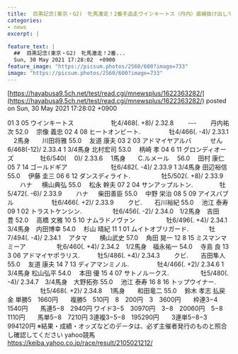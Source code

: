 ```yaml
---
title:  目黒記念(東京・G2)　牝馬激走！2番手追走ウインキートス（丹内）直線抜け出して完勝！重賞初制覇  
categories:
- news
excerpt: |
  
feature_text: |
  ##  目黒記念(東京・G2)　牝馬激走！2番...
  Sun, 30 May 2021 17:28:02  +0900
feature_image: "https://picsum.photos/2560/600?image=733"
image: "https://picsum.photos/2560/600?image=733"
---
```


[https://hayabusa9.5ch.net/test/read.cgi/mnewsplus/1622363282/](https://hayabusa9.5ch.net/test/read.cgi/mnewsplus/1622363282/)
posted on Sun, 30 May 2021 17:28:02  +0900

<!--more-->

01 3 05 ウインキートス　　　　　　牝4/468(. +8)/ 2.32.8 　　---　　 丹内祐次 52.0　 宗像 義忠 02 4 08 ヒートオンビート. 　 　　　牡4/466(. -4)/ 2.33.1 　2馬身　　川田将雅 55.0　 友道 康夫 03 2 03 アドマイヤアルバ　　　せん6/468(-12)/ 2.33.4 1 3/4馬身 北村宏司 53.0　 柄崎 孝 04 6 11 グロンディオーズ 　　　　牡6/540( 　0)/ 2.33.6 　1馬身　　C.ルメール　 56.0　 田村 康仁 05 7 14 ゴールドギア　　　　　　　牡6/482(. -4)/ 2.33.9 1 3/4馬身 田辺裕信 55.0　 伊藤 圭三 06 6 12 ダンスディライト.　　　　　牡5/502(. +8)/ 2.33.9 　　ハナ 　 横山典弘 55.0　 松永 幹夫 07 2 04 サンアップルトン. 　　　　牡5/472(. -6)/ 2.33.9 　　ハナ 　 柴田善臣 55.0　 中野 栄治 08 5 09 アイスバブル 　 　 　 　　牡6/466(. +2)/ 2.33.9 　　クビ.　　石川裕紀 55.0　 池江 泰寿 09 1 02 トラストケンシン.　　　　　牡6/456(. -2)/ 2.34.0　1/2馬身　吉田　 豊 52.0　 高橋 文雅 10 5 10 ナムラドノヴァン　　　　　牡6/496(. +4)/ 2.34.1　3/4馬身　内田博幸 54.0　 杉山 晴紀 11 1 01 ムイトオブリガード. 　　　牡7/494(. -4)/ 2.34.1 　アタマ　　横山武史 57.0　 角田 晃一 12 8 15 ミスマンマミーア　　　　　牝6/460(. +4)/ 2.34.2　1/2馬身　福永祐一 54.0　 寺島 良 13 3 06 アドマイヤポラリス. 　 　 牡5/486(. +4)/ 2.34.3 　　クビ.　　吉田隼人 55.0　 友道 康夫 14 7 13 ディアマンミノル. 　 　　　牡4/466(. +2)/ 2.34.6 1 3/4馬身 松山弘平 54.0　 本田 優 15 4 07 サトノルークス. 　 　 　 　牡5/480(. -4)/ 2.34.7　3/4馬身　大野拓弥 55.0　 池江 泰寿 16 8 16 トップウイナー. 　 　　　　牡5/468(. +2)/ 2.34.8 　1馬身　　和田竜二 55.0　 鈴木 孝志 払戻金 単勝5　1660円　　複勝5　510円　8　200円　3　3600円　　枠連3−4　1540円　　馬連5−8　2940円 ワイド3−5　30970円　3−8　20060円　5−8　1110円　　馬単5−8　7210円 3連複3−5−8　195290円　　3連単5−8−3　994120円 ※結果・成績・オッズなどのデータは、必ず主催者発行のものと照合し確認してください yahoo競馬 https://keiba.yahoo.co.jp/race/result/2105021212/
